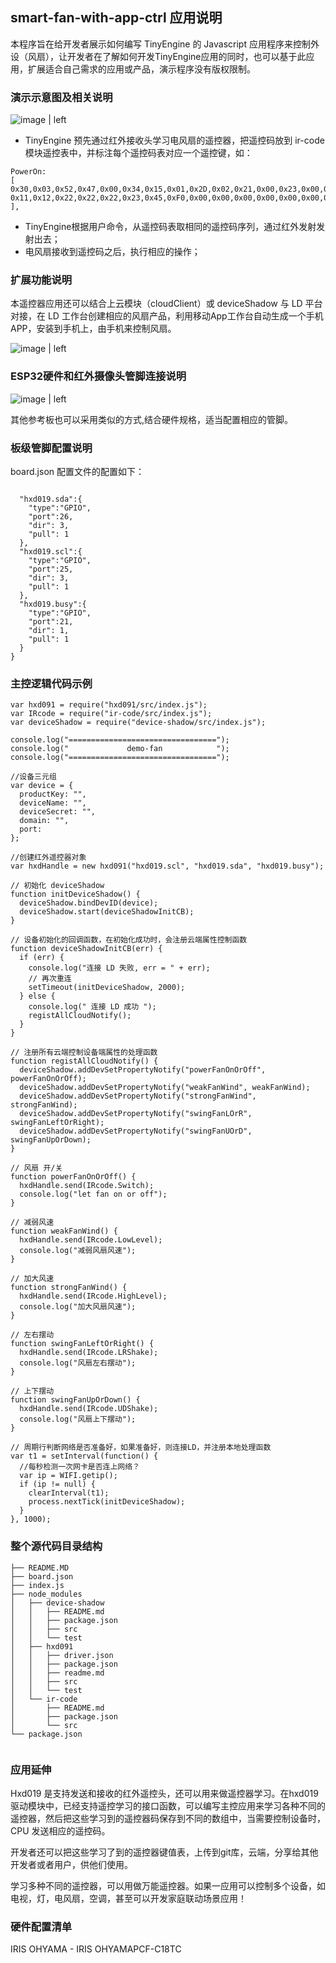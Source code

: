 ## smart-fan-with-app-ctrl 应用说明
本程序旨在给开发者展示如何编写 TinyEngine 的 Javascript 应用程序来控制外设（风扇），让开发者在了解如何开发TinyEngine应用的同时，也可以基于此应用，扩展适合自己需求的应用或产品，演示程序没有版权限制。

### 演示示意图及相关说明

![image | left](../../../docs/graph/fan-demo.jpg "")

* TinyEngine 预先通过红外接收头学习电风扇的遥控器，把遥控码放到 ir-code 模块遥控表中，并标注每个遥控码表对应一个遥控键，如：

```
PowerOn: 
[
0x30,0x03,0x52,0x47,0x00,0x34,0x15,0x01,0x2D,0x02,0x21,0x00,0x23,0x00,0x65,0x00,0x24,0x00,0x03,0x0A,0x24,0x00,0x88,0x00,0x33,0x02,0x00,0x00,0x21,0x00,0xFF,0xFF,0xFF,0xFF,0xFF,0xFF,0xFF,0xFF,0x01,0x11,0x11,0x11,0x21,0x22,0x22,0x12,0x21,0x11,0x11,
0x11,0x12,0x22,0x22,0x22,0x23,0x45,0xF0,0x00,0x00,0x00,0x00,0x00,0x00,0x00,0x00,0x00,0x00,0x00,0x04,0x76,0x3E,0xA0
],

```
* TinyEngine根据用户命令，从遥控码表取相同的遥控码序列，通过红外发射发射出去；
* 电风扇接收到遥控码之后，执行相应的操作；

### 扩展功能说明
本遥控器应用还可以结合上云模块（cloudClient）或 deviceShadow 与 LD 平台对接，在 LD 工作台创建相应的风扇产品，利用移动App工作台自动生成一个手机 APP，安装到手机上，由手机来控制风扇。

![image | left](../../../docs/graph/smart-fan.jpg "")



### ESP32硬件和红外摄像头管脚连接说明


![image | left](../../../docs/graph/fan连线图.jpg "")

其他参考板也可以采用类似的方式,结合硬件规格，适当配置相应的管脚。

### 板级管脚配置说明
board.json 配置文件的配置如下：

```

  "hxd019.sda":{
    "type":"GPIO",
    "port":26,
    "dir": 3,
    "pull": 1
  },
  "hxd019.scl":{
    "type":"GPIO",
    "port":25,
    "dir": 3,
    "pull": 1
  },
  "hxd019.busy":{
    "type":"GPIO",
    "port":21,
    "dir": 1,
    "pull": 1
  }
}

```

### 主控逻辑代码示例

```
var hxd091 = require("hxd091/src/index.js");
var IRcode = require("ir-code/src/index.js");
var deviceShadow = require("device-shadow/src/index.js");

console.log("=================================");
console.log("             demo-fan            ");
console.log("=================================");

//设备三元组
var device = {
  productKey: "",
  deviceName: "",
  deviceSecret: "",
  domain: "",
  port: 
};

//创建红外遥控器对象
var hxdHandle = new hxd091("hxd019.scl", "hxd019.sda", "hxd019.busy");

// 初始化 deviceShadow
function initDeviceShadow() {
  deviceShadow.bindDevID(device);
  deviceShadow.start(deviceShadowInitCB);
}

// 设备初始化的回调函数，在初始化成功时，会注册云端属性控制函数
function deviceShadowInitCB(err) {
  if (err) {
    console.log("连接 LD 失败, err = " + err);
    // 再次重连
    setTimeout(initDeviceShadow, 2000);
  } else {
    console.log(" 连接 LD 成功 ");
    registAllCloudNotify();
  }
}

// 注册所有云端控制设备端属性的处理函数
function registAllCloudNotify() {
  deviceShadow.addDevSetPropertyNotify("powerFanOnOrOff", powerFanOnOrOff);
  deviceShadow.addDevSetPropertyNotify("weakFanWind", weakFanWind);
  deviceShadow.addDevSetPropertyNotify("strongFanWind", strongFanWind);
  deviceShadow.addDevSetPropertyNotify("swingFanLOrR", swingFanLeftOrRight);
  deviceShadow.addDevSetPropertyNotify("swingFanUOrD", swingFanUpOrDown);
}

// 风扇 开/关
function powerFanOnOrOff() {
  hxdHandle.send(IRcode.Switch);
  console.log("let fan on or off");
}

// 减弱风速
function weakFanWind() {
  hxdHandle.send(IRcode.LowLevel);
  console.log("减弱风扇风速");
}

// 加大风速
function strongFanWind() {
  hxdHandle.send(IRcode.HighLevel);
  console.log("加大风扇风速");
}

// 左右摆动
function swingFanLeftOrRight() {
  hxdHandle.send(IRcode.LRShake);
  console.log("风扇左右摆动");
}

// 上下摆动
function swingFanUpOrDown() {
  hxdHandle.send(IRcode.UDShake);
  console.log("风扇上下摆动");
}

// 周期行判断网络是否准备好，如果准备好，则连接LD，并注册本地处理函数
var t1 = setInterval(function() {
  //每秒检测一次网卡是否连上网络？
  var ip = WIFI.getip();
  if (ip != null) {
    clearInterval(t1);
    process.nextTick(initDeviceShadow);
  }
}, 1000);
```
### 整个源代码目录结构

```
├── README.MD
├── board.json
├── index.js
├── node_modules
│   ├── device-shadow
│   │   ├── README.md
│   │   ├── package.json
│   │   ├── src
│   │   └── test
│   ├── hxd091
│   │   ├── driver.json
│   │   ├── package.json
│   │   ├── readme.md
│   │   ├── src
│   │   └── test
│   └── ir-code
│       ├── README.md
│       ├── package.json
│       └── src
└── package.json


```

### 应用延伸
   Hxd019 是支持发送和接收的红外遥控头，还可以用来做遥控器学习。在hxd019 驱动模块中，已经支持遥控学习的接口函数，可以编写主控应用来学习各种不同的遥控器，然后把这些学习到的遥控器码保存到不同的数组中，当需要控制设备时，CPU 发送相应的遥控码。

开发者还可以把这些学习了到的遥控器键值表，上传到git库，云端，分享给其他开发者或者用户，供他们使用。


学习多种不同的遥控器，可以用做万能遥控器。如果一应用可以控制多个设备，如电视，灯，电风扇，空调，甚至可以开发家庭联动场景应用！

### 硬件配置清单
IRIS OHYAMA - IRIS OHYAMAPCF-C18TC
